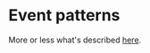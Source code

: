 # Event patterns

More or less what's described
[here](https://docs.aws.amazon.com/eventbridge/latest/userguide/eb-event-patterns.html).

